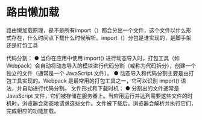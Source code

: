 # 路由懒加载

路由懒加载原理，是不是所有import（）都会分出一个文件，这个文件以什么形式存在，什么时间点下载什么时候解析。import（）分包是谁实现的，是脚手架还是打包工具

代码分割：
	● 当你在应用中使用 import() 进行动态导入时，打包工具（如 Webpack）会自动将动态导入的模块进行代码分割（或称为代码拆分），创建一个独立的文件（通常是一个 JavaScript 文件）。
	● 动态导入和代码分割主要是由打包工具实现的。Webpack 是最常用的打包工具之一，它可以识别 import() 语法，并自动进行代码分割。
文件形式和下载时机：
	● 分割出的文件通常是 JavaScript 文件，它们被存储在服务器上。当应用运行并达到需要这些文件的时机时，浏览器会动态地请求这些文件。文件被下载后，浏览器会解析并执行它们，完成相应的功能加载。